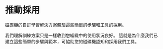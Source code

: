 # <a name="drive-adoption"></a>推動採用

磁碟機的自訂學習解決方案體驗這些簡單的步驟和工具的採用。 

我們理解訓練方案只是一樣收到您組織中的使用狀況良好。  這就是為什麼我們已建立這些簡單的步驟與範本，可協助您的磁碟機認知和採用我們工具。  



